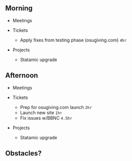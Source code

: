 ## Morning

- Meetings


- Tickets
    - Apply fixes from testing phase (osugiving.com) `4hr`


- Projects
    - Statamic upgrade


## Afternoon

- Meetings


- Tickets
    - Prep for osugiving.com launch `2hr`
    - Launch new site `1hr`
    - Fix issues w/BBNC `4.5hr`


- Projects
    - Statamic upgrade


## Obstacles?
